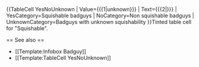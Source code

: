 <includeonly>{{TableCell YesNoUnknown
| Value={{{1|unknown}}}
| Text={{{2|}}}
| YesCategory=Squishable badguys
| NoCategory=Non squishable badguys
| UnknownCategory=Badguys with unknown squishability
}}</includeonly><noinclude>Tinted table cell for "Squishable".

== See also ==

* [[Template:Infobox Badguy]]
* [[Template:TableCell YesNoUnknown]]
</noinclude>
